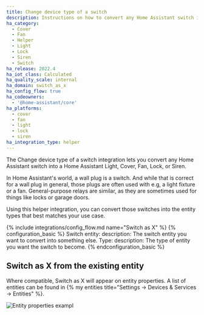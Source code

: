 ```yaml
---
title: Change device type of a switch
description: Instructions on how to convert any Home Assistant switch into something else.
ha_category:
  - Cover
  - Fan
  - Helper
  - Light
  - Lock
  - Siren
  - Switch
ha_release: 2022.4
ha_iot_class: Calculated
ha_quality_scale: internal
ha_domain: switch_as_x
ha_config_flow: true
ha_codeowners:
  - '@home-assistant/core'
ha_platforms:
  - cover
  - fan
  - light
  - lock
  - siren
ha_integration_type: helper
---
```


The Change device type of a switch integration lets you convert any Home Assistant switch into
a Home Assistant Light, Cover, Fan, Lock, or Siren.

In Home Assistant's world, a wall plug is a switch. And while that is correct
for a wall plug in general, those plugs are often used with e.g, a light
fixture or a fan. General-purpose relays are similar, as they are sometimes used for
things like locks or garage doors.

Using this helper integration, you can convert those switches into the
entity types that best matches your use case.

{% include integrations/config_flow.md name="Switch as X" %}
{% configuration_basic %}
Switch entity:
  description: The switch entity you want to convert into something else.
Type:
  description: The type of entity you want the switch to become.
{% endconfiguration_basic %}

## Switch as X from the existing entity

Where compatible, Switch as X will appear on entity properties. A list of entities can be found in {% my entities title="Settings -> Devices & Services -> Entities" %}.

![Entity properties exampl](/images/integrations/switch_as_x/Entities_Properties.png)
